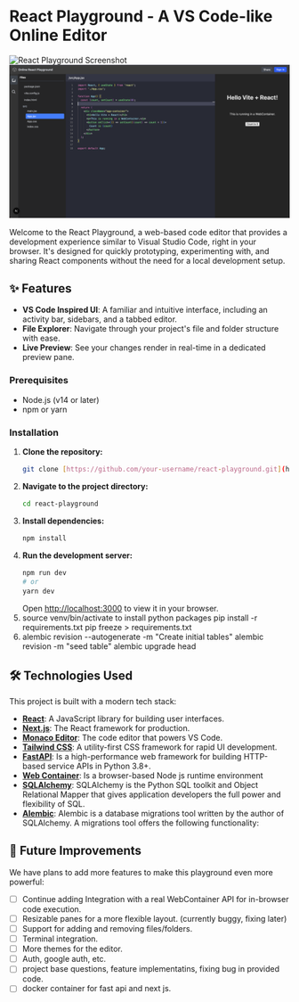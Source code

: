 # React Playground - A VS Code-like Online Editor

![React Playground Screenshot](https://i.imgur.com/your-screenshot-url.png)  
![Example Image](example.png)

Welcome to the React Playground, a web-based code editor that provides a development experience similar to Visual Studio Code, right in your browser. It's designed for quickly prototyping, experimenting with, and sharing React components without the need for a local development setup.

## ✨ Features

- **VS Code Inspired UI**: A familiar and intuitive interface, including an activity bar, sidebars, and a tabbed editor.
- **File Explorer**: Navigate through your project's file and folder structure with ease.
- **Live Preview**: See your changes render in real-time in a dedicated preview pane.

### Prerequisites

- Node.js (v14 or later)
- npm or yarn

### Installation

1.  **Clone the repository:**
    ```sh
    git clone [https://github.com/your-username/react-playground.git](https://github.com/your-username/react-playground.git)
    ```
2.  **Navigate to the project directory:**
    ```sh
    cd react-playground
    ```
3.  **Install dependencies:**
    ```sh
    npm install
    ```
4.  **Run the development server:**
    ```sh
    npm run dev
    # or
    yarn dev
    ```
    Open [http://localhost:3000](http://localhost:3000) to view it in your browser.
5.  source venv/bin/activate to install python packages
    pip install -r requirements.txt
    pip freeze > requirements.txt
6.  alembic revision --autogenerate -m "Create initial tables"
    alembic revision -m "seed table"
    alembic upgrade head

## 🛠️ Technologies Used

This project is built with a modern tech stack:

- **[React](https://reactjs.org/)**: A JavaScript library for building user interfaces.
- **[Next.js](https://nextjs.org/)**: The React framework for production.
- **[Monaco Editor](https://microsoft.github.io/monaco-editor/)**: The code editor that powers VS Code.
- **[Tailwind CSS](https://tailwindcss.com/)**: A utility-first CSS framework for rapid UI development.
- **[FastAPI](https://fastapi.tiangolo.com/)**: Is a high-performance web framework for building HTTP-based service APIs in Python 3.8+.
- **[Web Container](https://webcontainers.io/)**: Is a browser-based Node js runtime environment
- **[SQLAlchemy](https://www.sqlalchemy.org/)**: SQLAlchemy is the Python SQL toolkit and Object Relational Mapper that gives application developers the full power and flexibility of SQL.
- **[Alembic](https://github.com/sqlalchemy/alembic)**: Alembic is a database migrations tool written by the author of SQLAlchemy. A migrations tool offers the following functionality:

## 🔮 Future Improvements

We have plans to add more features to make this playground even more powerful:

- [ ] Continue adding Integration with a real WebContainer API for in-browser code execution.
- [ ] Resizable panes for a more flexible layout. (currently buggy, fixing later)
- [ ] Support for adding and removing files/folders.
- [ ] Terminal integration.
- [ ] More themes for the editor.
- [ ] Auth, google auth, etc.
- [ ] project base questions, feature implementatins, fixing bug in provided code.
- [ ] docker container for fast api and next js.
